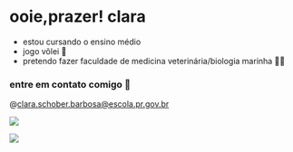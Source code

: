 # ooie,prazer! clara
- estou cursando o ensino médio
- jogo vôlei 🏐
- pretendo fazer faculdade de medicina veterinária/biologia marinha 🐾🦭

### entre em contato comigo 💨
@clara.schober.barbosa@escola.pr.gov.br

![](https://github.com/user-attachments/assets/7baf0e05-d4a1-4cc0-80d2-a27d506a6e69)


![](![image](https://github.com/user-attachments/assets/cd0db7e0-fe37-4952-b5bf-b23f4db4f28e))

